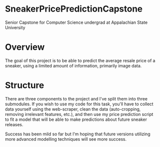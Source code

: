 # SneakerPricePredictionCapstone
Senior Capstone for Computer Science undergrad at Appalachian State University

# Overview
The goal of this project is to be able to predict the average resale price of a sneaker, using a limited amount of information, primarily image data.

# Structure
There are three components to the project and I've split them into three submodules. If you wish to use my code for this task, you'll have to collect data yourself using the web-scraper, clean the data (auto-cropping, removing irrelevant features, etc.), and then use my price prediction script to fit a model that will be able to make predictions about future sneaker releases.

Success has been mild so far but I'm hoping that future versions utilizing more advanced modelling techniques will see more success.
